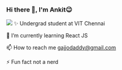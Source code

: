 ### Hi there 👋, I'm Ankit😉
<img src='https://media0.giphy.com/media/l41Ys1fQky5raqvMQ/giphy.gif?cid=ecf05e474610tmkne75ufakz4oqdb5mvhzrq4436wrbxbnq5&ep=v1_gifs_search&rid=giphy.gif&ct=g'/>
✨ Undergrad student at VIT Chennai

🌱 I’m currently learning React JS

📫 How to reach me gajjodaddy@gmail.com

⚡ Fun fact not a nerd
<!--
**ankit-27-1/ankit-27-1** is a ✨ _special_ ✨ repository because its `README.md` (this file) appears on your GitHub profile.

Here are some ideas to get you started:

- 🔭 I’m currently working on ...
- 🌱 I’m currently learning ...
- 👯 I’m looking to collaborate on ...
- 🤔 I’m looking for help with ...
- 💬 Ask me about ...
- 📫 How to reach me: ...
- 😄 Pronouns: ...
- ⚡ Fun fact: ...
-->
